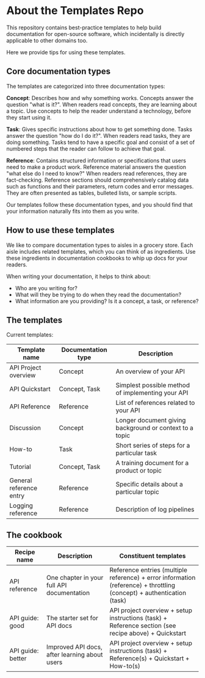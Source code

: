# About the Templates Repo

This repository contains best-practice templates to help build documentation for open-source software, which incidentally is directly applicable to other domains too.

Here we provide tips for using these templates.


## Core documentation types

The templates are categorized into three documentation types:

**Concept**:
Describes how and why something works.
Concepts answer the question "what is it?".
When readers read concepts, they are learning about a topic.
Use concepts to help the reader understand a technology, before they start using it.

**Task**:
Gives specific instructions about how to get something done.
Tasks answer the question "how do I do it?".
When readers read tasks, they are doing something.
Tasks tend to have a specific goal and consist of a set of numbered steps that the reader can follow to achieve that goal.

**Reference**:
Contains structured information or specifications that users need to make a product work.
Reference material answers the question "what else do I need to know?"
When readers read references, they are fact-checking.
Reference sections should comprehensively catalog data such as functions and their parameters, return codes and error messages.
They are often presented as tables, bulleted lists, or sample scripts.

Our templates follow these documentation types, and you should find that your information naturally fits into them as you write.


## How to use these templates

We like to compare documentation types to aisles in a grocery store.
Each aisle includes related templates, which you can think of as ingredients.
Use these ingredients in documentation cookbooks to whip up docs for your readers.

When writing your documentation, it helps to think about:

* Who are you writing for?
* What will they be trying to do when they read the documentation?
* What information are you providing? Is it a concept, a task, or reference?


## The templates

Current templates:

| Template name | Documentation type | Description |
| ------------- | ------------------ | ----------- |
| API Project overview | Concept | An overview of your API |
| API Quickstart | Concept, Task | Simplest possible method of implementing your API |
| API Reference | Reference | List of references related to your API |
| Discussion | Concept | Longer document giving background or context to a topic |
| How-to | Task | Short series of steps for a particular task |
| Tutorial | Concept, Task | A training document for a product or topic |
| General reference entry | Reference | Specific details about a particular topic |
| Logging reference | Reference | Description of log pipelines |

## The cookbook

| Recipe name | Description |Constituent templates |
| ------- | ------- | ----------------- |
| API reference | One chapter in your full API documentation | Reference entries (multiple reference) + error information (reference) + throttling (concept) + authentication (task) |
| API guide: good | The starter set for API docs | API project overview + setup instructions (task) + Reference section (see recipe above) + Quickstart |
| API guide: better | Improved API docs, after learning about users | API project overview + setup instructions (task) + Reference(s) + Quickstart + How-to(s) |
